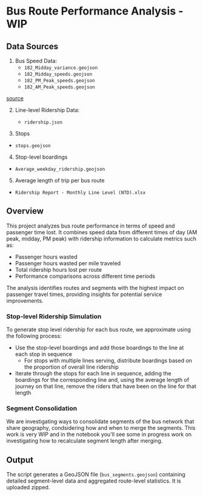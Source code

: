 # Bus Route Performance Analysis - WIP

## Data Sources

1. Bus Speed Data:
   - `182_Midday_variance.geojson`
   - `182_Midday_speeds.geojson`
   - `182_PM_Peak_speeds.geojson`
   - `182_AM_Peak_speeds.geojson`

[source](https://rt--cal-itp-data-analyses.netlify.app/district_07-los-angeles/18__speedmaps__district_07-los-angeles__itp_id_182)

2. Line-level Ridership Data:
   - `ridership.json`

3. Stops
 - `stops.geojson`

4. Stop-level boardings
 - `Average_weekday_ridership.geojson`

5. Average length of trip per bus route
 - `Ridership Report - Monthly Line Level (NTD).xlsx`

## Overview

This project analyzes bus route performance in terms of speed and passenger time lost. It combines speed data from different times of day (AM peak, midday, PM peak) with ridership information to calculate metrics such as:

- Passenger hours wasted
- Passenger hours wasted per mile traveled
- Total ridership hours lost per route
- Performance comparisons across different time periods

The analysis identifies routes and segments with the highest impact on passenger travel times, providing insights for potential service improvements.

### Stop-level Ridership Simulation

To generate stop level ridership for each bus route, we approximate using the following process:

 - Use the stop-level boardings and add those boardings to the line at each stop in sequence
   - For stops with multiple lines serving, distribute boardings based on the proportion of overall line ridership
 - Iterate through the stops for each line in sequence, adding the boardings for the corresponding line and, using the average length of journey on that line, remove the riders that have been on the line for that length

### Segment Consolidation

We are investigating ways to consolidate segments of the bus network that share geography, condsidering how and when to merge the segments. This work is very WIP and in the notebook you'll see some in progress work on investigating how to recalculate segment length after merging.

## Output

The script generates a GeoJSON file (`bus_segments.geojson`) containing detailed segment-level data and aggregated route-level statistics. It is uploaded zipped.